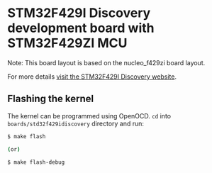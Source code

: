 STM32F429I Discovery development board with STM32F429ZI MCU
======================================================

Note: This board layout is based on the nucleo_f429zi board layout.

For more details [visit the STM32F429I Discovery website](https://www.st.com/en/evaluation-tools/32f429idiscovery.html).

## Flashing the kernel

The kernel can be programmed using OpenOCD. `cd` into `boards/std32f429idiscovery`
directory and run:

```bash
$ make flash

(or)

$ make flash-debug
```
